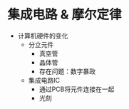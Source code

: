 # 集成电路 & 摩尔定律
- 计算机硬件的变化
    - 分立元件
        - 真空管
        - 晶体管
        - 存在问题：数字暴政
    - 集成电路IC
        - 通过PCB将元件连接在一起
        - 光刻